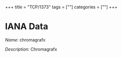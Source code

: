 +++
title = "TCP/1373"
tags = [""]
categories = [""]
+++

# IANA Data

_Name:_ chromagrafx

_Description:_ Chromagrafx

